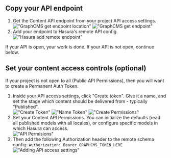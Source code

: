 ## Copy your API endpoint

1. Get the Content API endpoint from your project API access settings.  
   !["GraphCMS get endpoint location"](https://graphql-engine-cdn.hasura.io/data-hub/graphcms/gcms-access-token.png)
   !["GraphCMS get endpoint"](https://graphql-engine-cdn.hasura.io/data-hub/graphcms/gcms-endpoint.png)
2. Add your endpoint to Hasura's remote API config.  
   !["Hasura add remote endpoint"](https://graphql-engine-cdn.hasura.io/data-hub/graphcms/hasura-add-endpoint.png)

If your API is open, your work is done. If your API is not open, continue below.

## Set your content access controls (optional)

If your project is not open to all (Public API Permissions), then you will want to create a Permanent Auth Token.

1. Inside your API access settings, click "Create token". Give it a name, and set the stage which content should be delivered from - typically "Published".  
   !["Create Token"](https://graphql-engine-cdn.hasura.io/data-hub/graphcms/create-auth-token.png)
   !["Name Token"](https://graphql-engine-cdn.hasura.io/data-hub/graphcms/name-token.png)
   !["Create Permissions"](https://graphql-engine-cdn.hasura.io/data-hub/graphcms/create-permissions.png)
2. Set your Content API Permissions. You can initialize the defaults (read all published models with all locales), or configure specific models in which Hasura can access.  
   !["API Permisions"](https://graphql-engine-cdn.hasura.io/data-hub/graphcms/api-permissions.png)
3. Then add the following Authorization header to the remote schema config:
   `Authorization: Bearer GRAPHCMS_TOKEN_HERE`
   !["Adding API access settings"](https://graphql-engine-cdn.hasura.io/data-hub/graphcms/hasura-header-config.png)